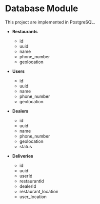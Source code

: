 # Database Module

This project are implemented in PostgreSQL.

- **Restaurants**

  - id
  - uuid
  - name
  - phone_number
  - geolocation

- **Users**

  - id
  - uuid
  - name
  - phone_number
  - geolocation

- **Dealers**

  - id
  - uuid
  - name
  - phone_number
  - geolocation
  - status

- **Deliveries**

  - id
  - uuid
  - userId
  - restaurantId
  - dealerId
  - restaurant_location
  - user_location
